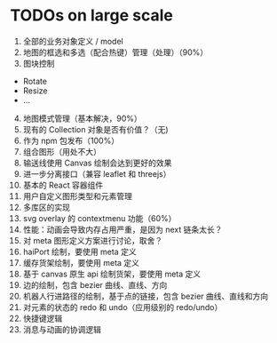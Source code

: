 # TODOs on large scale

1. 全部的业务对象定义 / model
2. 地图的框选和多选（配合热键）管理（处理）（90%）
3. 图块控制

- Rotate
- Resize
- ...

4. 地图模式管理（基本解决，90%）
5. 现有的 Collection 对象是否有价值？（无)
6. 作为 npm 包发布（100%）
7. 组合图形（用处不大）
8. 输送线使用 Canvas 绘制会达到更好的效果
9. 进一步分离接口（兼容 leaflet 和 threejs）
10. 基本的 React 容器组件
11. 用户自定义图形类型和元素管理
12. 多库区的实现
13. svg overlay 的 contextmenu 功能（60%）
14. 性能：动画会导致内存占用严重，是因为 next 链条太长？
14. 对 meta 图形定义方案进行讨论，取舍？ 
15. haiPort 绘制，要使用 meta 定义
16. 缓存货架绘制，要使用 meta 定义
17. 基于 canvas 原生 api 绘制货架，要使用 meta 定义
18. 边的绘制，包含 bezier 曲线、直线、方向
19. 机器人行进路径的绘制，基于点的链接，包含 bezier 曲线、直线和方向
20. 对元素的状态的 redo 和 undo（应用级别的 redo/undo）
21. 快捷键逻辑
22. 消息与动画的协调逻辑
